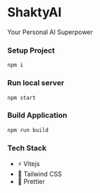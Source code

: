 ShaktyAI
====
Your Personal AI Superpower

### Setup Project

```
npm i
```

### Run local server

```
npm start
```

### Build Application

```
npm run build
```

### Tech Stack

- ⚡️ Vitejs
- 💨 Tailwind CSS
- 💖 Prettier
